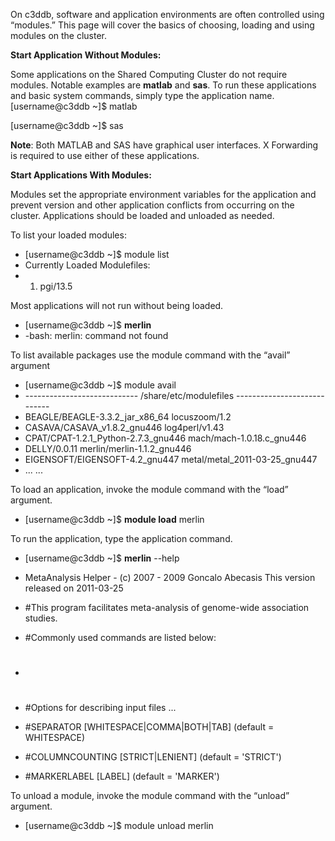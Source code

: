 On c3ddb, software and application environments are often controlled using “modules.” This page will cover the basics of choosing, loading and using modules on the cluster.

**Start Application Without Modules:**

Some applications on the Shared Computing Cluster do not require modules. Notable examples are **matlab** and **sas**. To run these applications and basic system commands, simply type the application name.
[username@c3ddb ~]$ matlab



[username@c3ddb ~]$ sas

**Note**: Both MATLAB and SAS have graphical user interfaces. X Forwarding is required to use either of these applications.

**Start Applications With Modules:**

Modules set the appropriate environment variables for the application and prevent version and other application conflicts from occurring on the cluster. Applications should be loaded and unloaded as needed.

To list your loaded modules:

* [username@c3ddb ~]$ module list
* Currently Loaded Modulefiles:
*   1) pgi/13.5

Most applications will not run without being loaded.

* [username@c3ddb ~]$ **merlin**
* -bash: merlin: command not found

To list available packages use the module command with the “avail” argument

* [username@c3ddb ~]$ module avail
* ---------------------------- /share/etc/modulefiles ----------------------------
* BEAGLE/BEAGLE-3.3.2_jar_x86_64        locuszoom/1.2
* CASAVA/CASAVA_v1.8.2_gnu446           log4perl/v1.43
* CPAT/CPAT-1.2.1_Python-2.7.3_gnu446   mach/mach-1.0.18.c_gnu446
* DELLY/0.0.11                          merlin/merlin-1.1.2_gnu446
* EIGENSOFT/EIGENSOFT-4.2_gnu447        metal/metal_2011-03-25_gnu447
* ...                                   ...

To load an application, invoke the module command with the “load” argument.

* [username@c3ddb ~]$ **module load** merlin

To run the application, type the application command.

* [username@c3ddb ~]$ **merlin** --help
 
* MetaAnalysis Helper - (c) 2007 - 2009 Goncalo Abecasis
This version released on 2011-03-25
 
* #This program facilitates meta-analysis of genome-wide association studies.
* #Commonly used commands are listed below:
* #
* #Options for describing input files ...
* #SEPARATOR        [WHITESPACE|COMMA|BOTH|TAB] (default = WHITESPACE)
* #COLUMNCOUNTING   [STRICT|LENIENT]            (default = 'STRICT')
* #MARKERLABEL      [LABEL]                     (default = 'MARKER')

To unload a module, invoke the module command with the “unload” argument.

* [username@c3ddb ~]$ module unload merlin